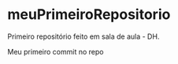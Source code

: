 # meuPrimeiroRepositorio
Primeiro repositório feito em sala de aula - DH.

Meu primeiro commit no repo
